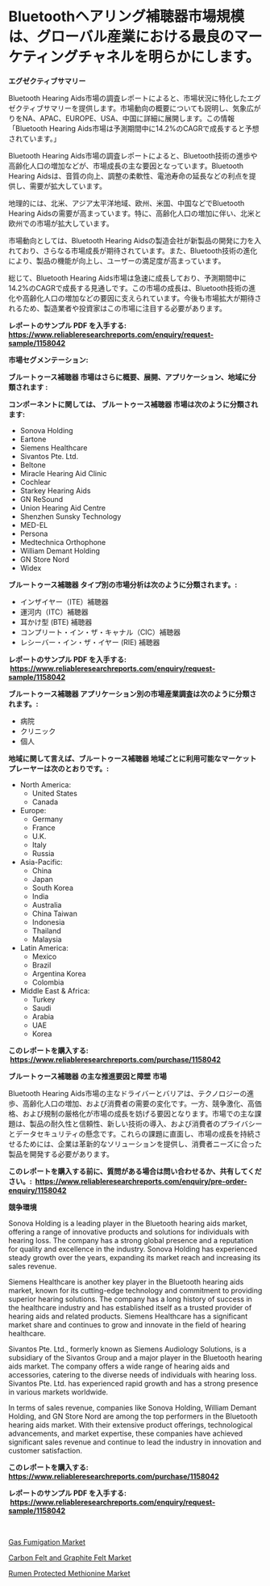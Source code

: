 <p><h1>Bluetoothヘアリング補聴器市場規模は、グローバル産業における最良のマーケティングチャネルを明らかにします。</h1></p><p><strong>エグゼクティブサマリー</strong></p>
<p><p>Bluetooth Hearing Aids市場の調査レポートによると、市場状況に特化したエグゼクティブサマリーを提供します。市場動向の概要についても説明し、気象広がりをNA、APAC、EUROPE、USA、中国に詳細に展開します。この情報「Bluetooth Hearing Aids市場は予測期間中に14.2%のCAGRで成長すると予想されています。」</p><p>Bluetooth Hearing Aids市場の調査レポートによると、Bluetooth技術の進歩や高齢化人口の増加などが、市場成長の主な要因となっています。Bluetooth Hearing Aidsは、音質の向上、調整の柔軟性、電池寿命の延長などの利点を提供し、需要が拡大しています。</p><p>地理的には、北米、アジア太平洋地域、欧州、米国、中国などでBluetooth Hearing Aidsの需要が高まっています。特に、高齢化人口の増加に伴い、北米と欧州での市場が拡大しています。</p><p>市場動向としては、Bluetooth Hearing Aidsの製造会社が新製品の開発に力を入れており、さらなる市場成長が期待されています。また、Bluetooth技術の進化により、製品の機能が向上し、ユーザーの満足度が高まっています。</p><p>総じて、Bluetooth Hearing Aids市場は急速に成長しており、予測期間中に14.2%のCAGRで成長する見通しです。この市場の成長は、Bluetooth技術の進化や高齢化人口の増加などの要因に支えられています。今後も市場拡大が期待されるため、製造業者や投資家はこの市場に注目する必要があります。</p></p>
<p><strong>レポートのサンプル PDF を入手する: <a href="https://www.reliableresearchreports.com/enquiry/request-sample/1158042">https://www.reliableresearchreports.com/enquiry/request-sample/1158042</a></strong></p>
<p><strong>市場セグメンテーション:</strong></p>
<p><strong> ブルートゥース補聴器 市場はさらに概要、展開、アプリケーション、地域に分類されます :</strong></p>
<p><strong>コンポーネントに関しては、 ブルートゥース補聴器 市場は次のように分類されます: &nbsp;</strong></p>
<p><ul><li>Sonova Holding</li><li>Eartone</li><li>Siemens Healthcare</li><li>Sivantos Pte. Ltd.</li><li>Beltone</li><li>Miracle Hearing Aid Clinic</li><li>Cochlear</li><li>Starkey Hearing Aids</li><li>GN ReSound</li><li>Union Hearing Aid Centre</li><li>Shenzhen Sunsky Technology</li><li>MED-EL</li><li>Persona</li><li>Medtechnica Orthophone</li><li>William Demant Holding</li><li>GN Store Nord</li><li>Widex</li></ul></p>
<p><strong> ブルートゥース補聴器 タイプ別の市場分析は次のように分類されます。:</strong></p>
<p><ul><li>インザイヤー（ITE）補聴器</li><li>運河内（ITC）補聴器</li><li>耳かけ型 (BTE) 補聴器</li><li>コンプリート・イン・ザ・キャナル（CIC）補聴器</li><li>レシーバー・イン・ザ・イヤー (RIE) 補聴器</li></ul></p>
<p><strong>レポートのサンプル PDF を入手する: &nbsp;<a href="https://www.reliableresearchreports.com/enquiry/request-sample/1158042">https://www.reliableresearchreports.com/enquiry/request-sample/1158042</a></strong></p>
<p><strong> ブルートゥース補聴器 アプリケーション別の市場産業調査は次のように分類されます。:</strong></p>
<p><ul><li>病院</li><li>クリニック</li><li>個人</li></ul></p>
<p><strong>地域に関して言えば、ブルートゥース補聴器 地域ごとに利用可能なマーケットプレーヤーは次のとおりです。:</strong></p>
<p><ul>
    <li>
        North America:
        <ul>
            <li>United States</li>
            <li>Canada</li>
        </ul>
    </li>
    <li>
        Europe:
        <ul>
            <li>Germany</li>
            <li>France</li>
            <li>U.K.</li>
            <li>Italy</li>
            <li>Russia</li>
        </ul>
    </li>
    <li>
        Asia-Pacific:
        <ul>
            <li>China</li>
            <li>Japan</li>
            <li>South Korea</li>
            <li>India</li>
            <li>Australia</li>
            <li>China Taiwan</li>
            <li>Indonesia</li>
            <li>Thailand</li>
            <li>Malaysia</li>
        </ul>
    </li>
    <li>
        Latin America:
        <ul>
            <li>Mexico</li>
            <li>Brazil</li>
            <li>Argentina Korea</li>
            <li>Colombia</li>
        </ul>
    </li>
    <li>
        Middle East & Africa:
        <ul>
            <li>Turkey</li>
            <li>Saudi</li>
            <li>Arabia</li>
            <li>UAE</li>
            <li>Korea</li>
        </ul>
    </li>
    </ul></p>
<p><strong>このレポートを購入する: &nbsp;<a href="https://www.reliableresearchreports.com/purchase/1158042">https://www.reliableresearchreports.com/purchase/1158042</a></strong></p>
<p><strong>ブルートゥース補聴器 の主な推進要因と障壁 市場</strong></p>
<p><p>Bluetooth Hearing Aids市場の主なドライバーとバリアは、テクノロジーの進歩、高齢化人口の増加、および消費者の需要の変化です。一方、競争激化、高価格、および規制の厳格化が市場の成長を妨げる要因となります。市場での主な課題は、製品の耐久性と信頼性、新しい技術の導入、および消費者のプライバシーとデータセキュリティの懸念です。これらの課題に直面し、市場の成長を持続させるためには、企業は革新的なソリューションを提供し、消費者ニーズに合った製品を開発する必要があります。</p></p>
<p><strong>このレポートを購入する前に、質問がある場合は問い合わせるか、共有してください。:&nbsp; <a href="https://www.reliableresearchreports.com/enquiry/pre-order-enquiry/1158042">https://www.reliableresearchreports.com/enquiry/pre-order-enquiry/1158042</a></strong></p>
<p><strong>競争環境</strong></p>
<p><p>Sonova Holding is a leading player in the Bluetooth hearing aids market, offering a range of innovative products and solutions for individuals with hearing loss. The company has a strong global presence and a reputation for quality and excellence in the industry. Sonova Holding has experienced steady growth over the years, expanding its market reach and increasing its sales revenue.</p><p>Siemens Healthcare is another key player in the Bluetooth hearing aids market, known for its cutting-edge technology and commitment to providing superior hearing solutions. The company has a long history of success in the healthcare industry and has established itself as a trusted provider of hearing aids and related products. Siemens Healthcare has a significant market share and continues to grow and innovate in the field of hearing healthcare.</p><p>Sivantos Pte. Ltd., formerly known as Siemens Audiology Solutions, is a subsidiary of the Sivantos Group and a major player in the Bluetooth hearing aids market. The company offers a wide range of hearing aids and accessories, catering to the diverse needs of individuals with hearing loss. Sivantos Pte. Ltd. has experienced rapid growth and has a strong presence in various markets worldwide.</p><p>In terms of sales revenue, companies like Sonova Holding, William Demant Holding, and GN Store Nord are among the top performers in the Bluetooth hearing aids market. With their extensive product offerings, technological advancements, and market expertise, these companies have achieved significant sales revenue and continue to lead the industry in innovation and customer satisfaction.</p></p>
<p><strong>このレポートを購入する: &nbsp; <a href="https://www.reliableresearchreports.com/purchase/1158042">https://www.reliableresearchreports.com/purchase/1158042</a></strong></p>
<p><strong>レポートのサンプル PDF を入手する: &nbsp;<a href="https://www.reliableresearchreports.com/enquiry/request-sample/1158042">https://www.reliableresearchreports.com/enquiry/request-sample/1158042</a></strong><strong></strong></p>
<p>&nbsp;</p>
<p><p><a href="https://github.com/beatblasta/Market-Research-Report-List-2/blob/main/gas-fumigation-market.md">Gas Fumigation Market</a></p><p><a href="https://github.com/shotows/Market-Research-Report-List-1/blob/main/carbon-felt-and-graphite-felt-market.md">Carbon Felt and Graphite Felt Market</a></p><p><a href="https://github.com/Sinjinluong3e0awx2m195k76/Market-Research-Report-List-1/blob/main/rumen-protected-methionine-market.md">Rumen Protected Methionine Market</a></p></p>